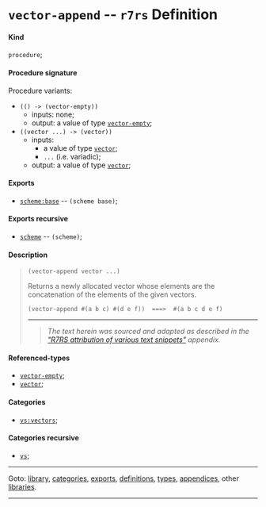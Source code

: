 

<a id='definition__r7rs__vector-append'></a>

# `vector-append` -- `r7rs` Definition


<a id='definition__r7rs__vector-append__kind'></a>

#### Kind

`procedure`;


<a id='definition__r7rs__vector-append__procedure-signature'></a>

#### Procedure signature

Procedure variants:
 * `(() -> (vector-empty))`
   * inputs: none;
   * output: a value of type [`vector-empty`](../../r7rs/types/vector-empty.md#type__r7rs__vector-empty);
 * `((vector ...) -> (vector))`
   * inputs:
     * a value of type [`vector`](../../r7rs/types/vector.md#type__r7rs__vector);
     * `...` (i.e. variadic);
   * output: a value of type [`vector`](../../r7rs/types/vector.md#type__r7rs__vector);


<a id='definition__r7rs__vector-append__exports'></a>

#### Exports

 * [`scheme:base`](../../r7rs/exports/scheme_3a_base.md#export__r7rs__scheme_3a_base) -- `(scheme base)`;


<a id='definition__r7rs__vector-append__exports-recursive'></a>

#### Exports recursive

 * [`scheme`](../../r7rs/exports/scheme.md#export__r7rs__scheme) -- `(scheme)`;


<a id='definition__r7rs__vector-append__description'></a>

#### Description

> ````
> (vector-append vector ...)
> ````
> 
> 
> Returns a newly allocated vector whose elements are the concatenation
> of the elements of the given vectors.
> 
> ````
> (vector-append #(a b c) #(d e f))  ===>  #(a b c d e f)
> ````
> 
> 
> ----
> > *The text herein was sourced and adapted as described in the ["R7RS attribution of various text snippets"](../../r7rs/appendices/attribution.md#appendix__r7rs__attribution) appendix.*


<a id='definition__r7rs__vector-append__referenced-types'></a>

#### Referenced-types

 * [`vector-empty`](../../r7rs/types/vector-empty.md#type__r7rs__vector-empty);
 * [`vector`](../../r7rs/types/vector.md#type__r7rs__vector);


<a id='definition__r7rs__vector-append__categories'></a>

#### Categories

 * [`vs:vectors`](../../vonuvoli/categories/vs_3a_vectors.md#category__vonuvoli__vs_3a_vectors);


<a id='definition__r7rs__vector-append__categories-recursive'></a>

#### Categories recursive

 * [`vs`](../../vonuvoli/categories/vs.md#category__vonuvoli__vs);

----

Goto: [library](../../r7rs/_index.md#library__r7rs), [categories](../../r7rs/categories/_index.md#toc__r7rs__categories), [exports](../../r7rs/exports/_index.md#toc__r7rs__exports), [definitions](../../r7rs/definitions/_index.md#toc__r7rs__definitions), [types](../../r7rs/types/_index.md#toc__r7rs__types), [appendices](../../r7rs/appendices/_index.md#toc__r7rs__appendices), other [libraries](../../_libraries.md#toc__libraries).

----

